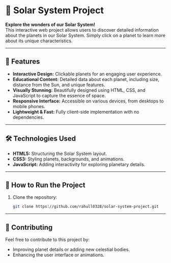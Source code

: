 # 🌌 Solar System Project

**Explore the wonders of our Solar System!**  
This interactive web project allows users to discover detailed information about the planets in our Solar System. Simply click on a planet to learn more about its unique characteristics.

---

## 🌟 Features

- **Interactive Design:** Clickable planets for an engaging user experience.  
- **Educational Content:** Detailed data about each planet, including size, distance from the Sun, and unique features.  
- **Visually Stunning:** Beautifully designed using HTML, CSS, and JavaScript to capture the essence of space.  
- **Responsive Interface:** Accessible on various devices, from desktops to mobile phones.  
- **Lightweight & Fast:** Fully client-side implementation with no dependencies.  

---

## 🛠️ Technologies Used

- **HTML5:** Structuring the Solar System layout.  
- **CSS3:** Styling planets, backgrounds, and animations.  
- **JavaScript:** Adding interactivity for exploring planetary details.  

---

## 🚀 How to Run the Project

1. Clone the repository:
   ```bash
   git clone https://github.com/rahull0328/solar-system-project.git

---

## 🙌 Contributing

Feel free to contribute to this project by:

- Improving planet details or adding new celestial bodies.
- Enhancing the user interface or animations.